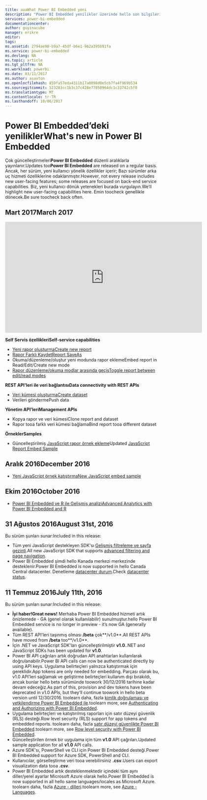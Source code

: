 ```yaml
---
title: aaaWhat Power BI Embedded yeni
description: "Power BI Embedded yenilikler üzerinde hello son bilgilerini al"
services: power-bi-embedded
documentationcenter: 
author: guyinacube
manager: erikre
editor: 
tags: 
ms.assetid: 2794ae98-b9a7-45df-b6e1-962a395b91fa
ms.service: power-bi-embedded
ms.devlang: NA
ms.topic: article
ms.tgt_pltfrm: NA
ms.workload: powerbi
ms.date: 03/11/2017
ms.author: asaxton
ms.openlocfilehash: 859fa57eda4311b17a0098d0e5cb7fa4f969b534
ms.sourcegitcommit: 523283cc1b3c37c428e77850964dc1c33742c5f0
ms.translationtype: MT
ms.contentlocale: tr-TR
ms.lasthandoff: 10/06/2017
---
```

# <a name="whats-new-in-power-bi-embedded"></a><span data-ttu-id="d27f7-103">Power BI Embedded’deki yenilikler</span><span class="sxs-lookup"><span data-stu-id="d27f7-103">What's new in Power BI Embedded</span></span>

<span data-ttu-id="d27f7-104">Çok güncelleştirmeleri**Power BI Embedded** düzenli aralıklarla yayınlanır.</span><span class="sxs-lookup"><span data-stu-id="d27f7-104">Updates too**Power BI Embedded** are released on a regular basis.</span></span> <span data-ttu-id="d27f7-105">Ancak, her sürüm, yeni kullanıcı yönelik özellikler içerir; Bazı sürümler arka uç hizmeti özelliklerine odaklanmıştır.</span><span class="sxs-lookup"><span data-stu-id="d27f7-105">However, not every release includes new user-facing features; some releases are focused on back-end service capabilities.</span></span> <span data-ttu-id="d27f7-106">Biz, yeni kullanıcı dönük yetenekleri burada vurgulayın.</span><span class="sxs-lookup"><span data-stu-id="d27f7-106">We’ll highlight new user-facing capabilities here.</span></span> <span data-ttu-id="d27f7-107">Emin toocheck genellikle dönecek.</span><span class="sxs-lookup"><span data-stu-id="d27f7-107">Be sure toocheck back often.</span></span>

## <a name="march-2017"></a><span data-ttu-id="d27f7-108">Mart 2017</span><span class="sxs-lookup"><span data-stu-id="d27f7-108">March 2017</span></span>

<iframe width="640" height="360" src="https://www.youtube.com/embed/ibuN4DzCl5c?showinfo=0" frameborder="0" allowfullscreen></iframe>

<span data-ttu-id="d27f7-109">**Self Servis özellikleri**</span><span class="sxs-lookup"><span data-stu-id="d27f7-109">**Self-service capabilities**</span></span>

* [<span data-ttu-id="d27f7-110">Yeni rapor oluşturma</span><span class="sxs-lookup"><span data-stu-id="d27f7-110">Create new report</span></span>](power-bi-embedded-create-report-from-dataset.md)
* [<span data-ttu-id="d27f7-111">Rapor Farklı Kaydet</span><span class="sxs-lookup"><span data-stu-id="d27f7-111">Report SaveAs</span></span>](power-bi-embedded-save-reports.md)
* <span data-ttu-id="d27f7-112">Okuma/düzenleme/oluştur yeni modunda rapor ekleme</span><span class="sxs-lookup"><span data-stu-id="d27f7-112">Embed report in Read/Edit/Create new mode</span></span> 
* [<span data-ttu-id="d27f7-113">Rapor düzenleme/okuma modlar arasında geçiş</span><span class="sxs-lookup"><span data-stu-id="d27f7-113">Toggle report between edit/read modes</span></span>](power-bi-embedded-toggle-mode.md)

<span data-ttu-id="d27f7-114">**REST API'leri ile veri bağlantısı**</span><span class="sxs-lookup"><span data-stu-id="d27f7-114">**Data connectivity with REST APIs**</span></span>

* [<span data-ttu-id="d27f7-115">Veri kümesi oluşturma</span><span class="sxs-lookup"><span data-stu-id="d27f7-115">Create dataset</span></span>](https://msdn.microsoft.com/library/azure/mt778875.aspx)
* <span data-ttu-id="d27f7-116">Verileri gönderme</span><span class="sxs-lookup"><span data-stu-id="d27f7-116">Push data</span></span> 

<span data-ttu-id="d27f7-117">**Yönetim API'leri**</span><span class="sxs-lookup"><span data-stu-id="d27f7-117">**Management APIs**</span></span>

* <span data-ttu-id="d27f7-118">Kopya rapor ve veri kümesi</span><span class="sxs-lookup"><span data-stu-id="d27f7-118">Clone report and dataset</span></span>
* <span data-ttu-id="d27f7-119">Rapor tooa farklı veri kümesi bağlama</span><span class="sxs-lookup"><span data-stu-id="d27f7-119">Bind report tooa different dataset</span></span>

<span data-ttu-id="d27f7-120">**Örnekler**</span><span class="sxs-lookup"><span data-stu-id="d27f7-120">**Samples**</span></span>

* <span data-ttu-id="d27f7-121">Güncelleştirilmiş [JavaScript rapor örnek ekleme](https://microsoft.github.io/PowerBI-JavaScript/demo)</span><span class="sxs-lookup"><span data-stu-id="d27f7-121">Updated [JavaScript Report Embed Sample](https://microsoft.github.io/PowerBI-JavaScript/demo)</span></span>

## <a name="december-2016"></a><span data-ttu-id="d27f7-122">Aralık 2016</span><span class="sxs-lookup"><span data-stu-id="d27f7-122">December 2016</span></span>

* [<span data-ttu-id="d27f7-123">Yeni JavaScript örnek katıştırma</span><span class="sxs-lookup"><span data-stu-id="d27f7-123">New JavaScript embed sample</span></span>](https://microsoft.github.io/PowerBI-JavaScript/demo/)

## <a name="october-2016"></a><span data-ttu-id="d27f7-124">Ekim 2016</span><span class="sxs-lookup"><span data-stu-id="d27f7-124">October 2016</span></span>

* [<span data-ttu-id="d27f7-125">Power BI Embedded ve R ile Gelişmiş analizi</span><span class="sxs-lookup"><span data-stu-id="d27f7-125">Advanced Analytics with Power BI Embedded and R</span></span>](https://powerbi.microsoft.com/blog/r-in-pbie/)

## <a name="august-31st-2016"></a><span data-ttu-id="d27f7-126">31 Ağustos 2016</span><span class="sxs-lookup"><span data-stu-id="d27f7-126">August 31st, 2016</span></span>
<span data-ttu-id="d27f7-127">Bu sürüm şunları sunar:</span><span class="sxs-lookup"><span data-stu-id="d27f7-127">Included in this release:</span></span>

* <span data-ttu-id="d27f7-128">Tüm yeni JavaScript destekleyen SDK'sı [Gelişmiş filtreleme ve sayfa gezinti](power-bi-embedded-interact-with-reports.md).</span><span class="sxs-lookup"><span data-stu-id="d27f7-128">All new JavaScript SDK that supports [advanced filtering and page navigation](power-bi-embedded-interact-with-reports.md).</span></span>
* <span data-ttu-id="d27f7-129">Power BI Embedded şimdi hello Kanada merkezi merkezinde desteklenir.</span><span class="sxs-lookup"><span data-stu-id="d27f7-129">Power BI Embedded is now supported in hello Canada Central datacenter.</span></span> <span data-ttu-id="d27f7-130">Denetleme [datacenter durum](https://azure.microsoft.com/status/).</span><span class="sxs-lookup"><span data-stu-id="d27f7-130">Check [datacenter status](https://azure.microsoft.com/status/).</span></span>

## <a name="july-11th-2016"></a><span data-ttu-id="d27f7-131">11 Temmuz 2016</span><span class="sxs-lookup"><span data-stu-id="d27f7-131">July 11th, 2016</span></span>
<span data-ttu-id="d27f7-132">Bu sürüm şunları sunar:</span><span class="sxs-lookup"><span data-stu-id="d27f7-132">Included in this release:</span></span>

* <span data-ttu-id="d27f7-133">**İyi haber!**</span><span class="sxs-lookup"><span data-stu-id="d27f7-133">**Great news!**</span></span> <span data-ttu-id="d27f7-134">Merhaba Power BI Embedded hizmeti artık önizlemede - GA (genel olarak kullanılabilir) sunulmuştur.</span><span class="sxs-lookup"><span data-stu-id="d27f7-134">hello Power BI Embedded service is no longer in preview - it’s now GA (generally available).</span></span>  
* <span data-ttu-id="d27f7-135">Tüm REST API'leri taşınmış olması **/beta** çok**/v1.0**.</span><span class="sxs-lookup"><span data-stu-id="d27f7-135">All REST APIs have moved from **/beta** too**/v1.0**.</span></span>
* <span data-ttu-id="d27f7-136">İçin .NET ve JavaScript SDK'ları güncelleştirilmiştir **v1.0**.</span><span class="sxs-lookup"><span data-stu-id="d27f7-136">.NET and JavaScript SDKs has been updated for **v1.0**.</span></span>
* <span data-ttu-id="d27f7-137">Power BI API çağrıları artık doğrudan API anahtarları kullanılarak doğrulanabilir.</span><span class="sxs-lookup"><span data-stu-id="d27f7-137">Power BI API calls can now be authenticated directly by using API keys.</span></span> <span data-ttu-id="d27f7-138">Uygulama belirteçleri yalnızca katıştırmak için gereklidir.</span><span class="sxs-lookup"><span data-stu-id="d27f7-138">App tokens are only needed for embedding.</span></span> <span data-ttu-id="d27f7-139">Parçası olarak bu, v1.0 API'leri sağlamak ve geliştirme belirteçleri kullanım dışı bırakıldı, ancak bunlar hello beta sürümünde toowork 30/12/2016 tarihine kadar devam edeceğiz.</span><span class="sxs-lookup"><span data-stu-id="d27f7-139">As part of this, provision and dev tokens have been deprecated in v1.0 APIs, but they’ll continue toowork in hello beta version until 12/30/2016.</span></span> <span data-ttu-id="d27f7-140">toolearn daha, fazla [kimlik doğrulaması ve yetkilendirme Power BI Embedded ile](power-bi-embedded-app-token-flow.md).</span><span class="sxs-lookup"><span data-stu-id="d27f7-140">toolearn more, see [Authenticating and Authorizing with Power BI Embedded](power-bi-embedded-app-token-flow.md).</span></span>
* <span data-ttu-id="d27f7-141">Uygulama belirteçleri ve katıştırılmış raporları için satır düzeyi güvenlik (RLS) desteği.</span><span class="sxs-lookup"><span data-stu-id="d27f7-141">Row level security (RLS) support for app tokens and embedded reports.</span></span> <span data-ttu-id="d27f7-142">toolearn daha, fazla [satır düzeyi güvenlikte Power BI Embedded](power-bi-embedded-rls.md).</span><span class="sxs-lookup"><span data-stu-id="d27f7-142">toolearn more, see [Row level security with Power BI Embedded](power-bi-embedded-rls.md).</span></span>
* <span data-ttu-id="d27f7-143">Güncelleştirilen örnek bir uygulama için tüm **v1.0** API çağrıları.</span><span class="sxs-lookup"><span data-stu-id="d27f7-143">Updated sample application for all **v1.0** API calls.</span></span>
* <span data-ttu-id="d27f7-144">Azure SDK'sı, PowerShell ve CLI için Power BI Embedded desteği.</span><span class="sxs-lookup"><span data-stu-id="d27f7-144">Power BI Embedded support for Azure SDK, PowerShell and CLI.</span></span>
* <span data-ttu-id="d27f7-145">Kullanıcılar, görselleştirme veri tooa verebilirsiniz **.csv**.</span><span class="sxs-lookup"><span data-stu-id="d27f7-145">Users can export visualization data tooa **.csv**.</span></span>
* <span data-ttu-id="d27f7-146">Power BI Embedded artık desteklenmektedir içindeki tüm aynı diller/yerel ayarlar Microsoft Azure olarak hello.</span><span class="sxs-lookup"><span data-stu-id="d27f7-146">Power BI Embedded is now supported in all hello same languages/locales as Microsoft Azure.</span></span> <span data-ttu-id="d27f7-147">toolearn daha, fazla [Azure - dilleri](http://social.technet.microsoft.com/wiki/contents/articles/4234.windows-azure-extent-of-localization.aspx).</span><span class="sxs-lookup"><span data-stu-id="d27f7-147">toolearn more, see  [Azure - Languages](http://social.technet.microsoft.com/wiki/contents/articles/4234.windows-azure-extent-of-localization.aspx).</span></span>

